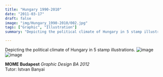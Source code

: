 ```yaml
---
title: "Hungary 1990-2010"
date: "2011-03-17"
draft: false
image: "img/Hungary_1990-2010/002.jpg"
tags: ["Graphic", "Illustration"]
summary: "Depicting the political climate of Hungary in 5 stamp illustrations."

---
```

Depicting the political climate of Hungary in 5 stamp illustrations.
![image](/img/Hungary_1990-2010/001.jpg)
![image](/img/Hungary_1990-2010/002.jpg)

**MOME Budapest** *Graphic Design BA 2012*  
Tutor: Istvan Banyai
